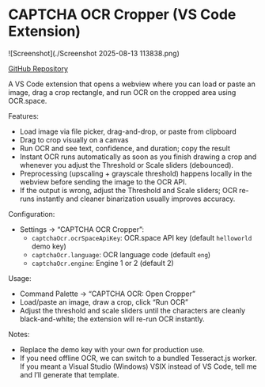 # CAPTCHA OCR Cropper (VS Code Extension)

![Screenshot](./Screenshot 2025-08-13 113838.png)

[GitHub Repository](https://github.com/Aryangaikwadsql/captcha-ocr)

A VS Code extension that opens a webview where you can load or paste an image, drag a crop rectangle, and run OCR on the cropped area using OCR.space.

Features:
- Load image via file picker, drag-and-drop, or paste from clipboard
- Drag to crop visually on a canvas
- Run OCR and see text, confidence, and duration; copy the result
- Instant OCR runs automatically as soon as you finish drawing a crop and whenever you adjust the Threshold or Scale sliders (debounced).
- Preprocessing (upscaling + grayscale threshold) happens locally in the webview before sending the image to the OCR API.
- If the output is wrong, adjust the Threshold and Scale sliders; OCR re-runs instantly and cleaner binarization usually improves accuracy.

Configuration:
- Settings → “CAPTCHA OCR Cropper”:
  - `captchaOcr.ocrSpaceApiKey`: OCR.space API key (default `helloworld` demo key)
  - `captchaOcr.language`: OCR language code (default `eng`)
  - `captchaOcr.engine`: Engine 1 or 2 (default 2)

Usage:
- Command Palette → “CAPTCHA OCR: Open Cropper”
- Load/paste an image, draw a crop, click “Run OCR”
- Adjust the threshold and scale sliders until the characters are cleanly black-and-white; the extension will re-run OCR instantly.

Notes:
- Replace the demo key with your own for production use.
- If you need offline OCR, we can switch to a bundled Tesseract.js worker. If you meant a Visual Studio (Windows) VSIX instead of VS Code, tell me and I’ll generate that template.
